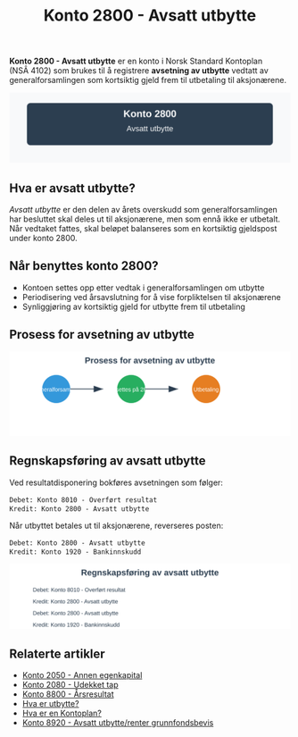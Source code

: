 ﻿---
title: "Konto 2800 - Avsatt utbytte"
seoTitle: "2800-avsatt-utbytte"
description: '**Konto 2800 - Avsatt utbytte** er en konto i Norsk Standard Kontoplan (NSÂ 4102) som brukes til å registrere **avsetning av utbytte** vedtatt av generalforsam...'
---

**Konto 2800 - Avsatt utbytte** er en konto i Norsk Standard Kontoplan (NSÂ 4102) som brukes til å registrere **avsetning av utbytte** vedtatt av generalforsamlingen som kortsiktig gjeld frem til utbetaling til aksjonærene.

![Illustrasjon av konto 2800 avsatt utbytte](2800-avsatt-utbytte-image.svg)

## Hva er avsatt utbytte?

*Avsatt utbytte* er den delen av årets overskudd som generalforsamlingen har besluttet skal deles ut til aksjonærene, men som ennå ikke er utbetalt. Når vedtaket fattes, skal beløpet balanseres som en kortsiktig gjeldspost under konto 2800.

## Når benyttes konto 2800?

* Kontoen settes opp etter vedtak i generalforsamlingen om utbytte
* Periodisering ved årsavslutning for å vise forpliktelsen til aksjonærene
* Synliggjøring av kortsiktig gjeld for utbytte frem til utbetaling

## Prosess for avsetning av utbytte

![Prosess for avsetning av utbytte](avsetningsprosess.svg)

## Regnskapsføring av avsatt utbytte

Ved resultatdisponering bokføres avsetningen som følger:
```
Debet: Konto 8010 - Overført resultat
Kredit: Konto 2800 - Avsatt utbytte
```

Når utbyttet betales ut til aksjonærene, reverseres posten:
```
Debet: Konto 2800 - Avsatt utbytte
Kredit: Konto 1920 - Bankinnskudd
```

![Regnskapsføring av avsatt utbytte](regnskapsforing.svg)

## Relaterte artikler

* [Konto 2050 - Annen egenkapital](/blogs/kontoplan/2050-annen-egenkapital "Konto 2050 - Annen egenkapital: Annen egenkapital i Norsk Standard Kontoplan")
* [Konto 2080 - Udekket tap](/blogs/kontoplan/2080-udekket-tap "Konto 2080 - Udekket tap: Udekket tap i Norsk Standard Kontoplan")
* [Konto 8800 - Årsresultat](/blogs/kontoplan/8800-arsresultat "Konto 8800 - Årsresultat")
* [Hva er utbytte?](/blogs/regnskap/hva-er-utbytte "Hva er Utbytte? Regnskapsføring og Skattemessige Konsekvenser")
* [Hva er en Kontoplan?](/blogs/regnskap/hva-er-kontoplan "Hva er en Kontoplan? Komplett Guide til Kontoplaner i Norsk Regnskap")
* [Konto 8920 - Avsatt utbytte/renter grunnfondsbevis](/blogs/kontoplan/8920-avsatt-utbytte-renter-grunnfondsbevis "Konto 8920 - Avsatt utbytte/renter grunnfondsbevis: Avsetning av utbytte og renter på grunnfondsbevis som kortsiktig gjeld")






